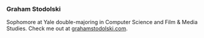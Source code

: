 ### Graham Stodolski
Sophomore at Yale double-majoring in Computer Science and Film & Media Studies.
Check me out at [grahamstodolski.com](https://grahamstodolski.com/).

